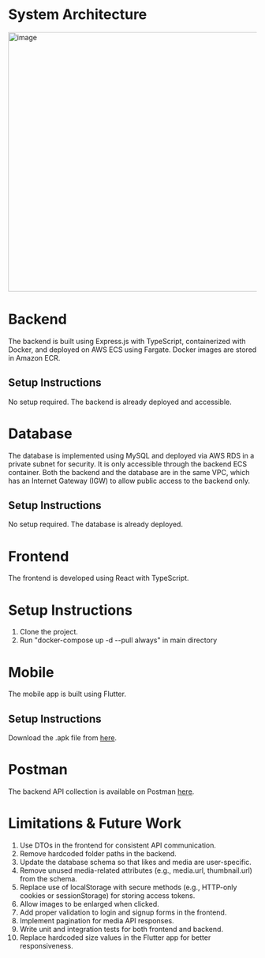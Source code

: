 # System Architecture
<img width="786" height="526" alt="image" src="https://github.com/user-attachments/assets/b5a68471-0703-4423-9f7a-598752246643" />

# Backend

The backend is built using Express.js with TypeScript, containerized with Docker, and deployed on AWS ECS using Fargate. Docker images are stored in Amazon ECR.

## Setup Instructions

No setup required. The backend is already deployed and accessible.

# Database

The database is implemented using MySQL and deployed via AWS RDS in a private subnet for security. It is only accessible through the backend ECS container. Both the backend and the database are in the same VPC, which has an Internet Gateway (IGW) to allow public access to the backend only.

## Setup Instructions

No setup required. The database is already deployed.

# Frontend

The frontend is developed using React with TypeScript.

# Setup Instructions
1. Clone the project.
2. Run "docker-compose up -d --pull always" in main directory


# Mobile

The mobile app is built using Flutter.

## Setup Instructions

Download the .apk file from [here](https://drive.google.com/drive/folders/1yyi20oIRq53Mug5WAduRbgFvfKUt1Bvn?usp=sharing).


# Postman

The backend API collection is available on Postman [here](https://grad-project-9975.postman.co/workspace/Personal~aec82f60-08b4-4964-8861-0b9414f1b7c4/collection/44435924-1bb3ce08-54bf-4cf3-9bb0-1adac6b8afd9?action=share&source=copy-link&creator=44435924).

# Limitations & Future Work
1.	Use DTOs in the frontend for consistent API communication.
2.	Remove hardcoded folder paths in the backend.
3.	Update the database schema so that likes and media are user-specific.
4.	Remove unused media-related attributes (e.g., media.url, thumbnail.url) from the schema.
5.	Replace use of localStorage with secure methods (e.g., HTTP-only cookies or sessionStorage) for storing access tokens.
6.	Allow images to be enlarged when clicked.
7.	Add proper validation to login and signup forms in the frontend.
8.	Implement pagination for media API responses.
9.	Write unit and integration tests for both frontend and backend.
10.	Replace hardcoded size values in the Flutter app for better responsiveness.
